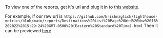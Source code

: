 To view one of the reports, get it's url and plug it in to [this website](https://htmlpreview.github.io/).

For example, if our raw url is `https://github.com/krishnaglick/lighthouse-metrics/blob/main/reports/Destinations%20List%20Page%20Wed%20Nov%2016%202022%2015:29:24%20GMT-0500%20(Eastern%20Standard%20Time).html`
Then it can be previewed [here](https://htmlpreview.github.io/?https://github.com/krishnaglick/lighthouse-metrics/blob/main/reports/Destinations%20List%20Page%20Wed%20Nov%2016%202022%2015:29:24%20GMT-0500%20(Eastern%20Standard%20Time).html)

